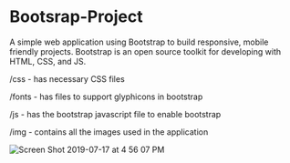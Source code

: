 # Bootsrap-Project

A simple web application using Bootstrap to build responsive, mobile friendly projects. Bootstrap is an open source toolkit for developing with HTML, CSS, and JS. 


/css - has necessary CSS files 


/fonts - has files to support glyphicons in bootstrap


/js - has the bootstrap javascript file to enable bootstrap 


/img - contains all the images used in the application


![Screen Shot 2019-07-17 at 4 56 07 PM](https://user-images.githubusercontent.com/46911124/61414520-b33f0000-a8dd-11e9-85b6-f62ccf3d0f7b.png)
